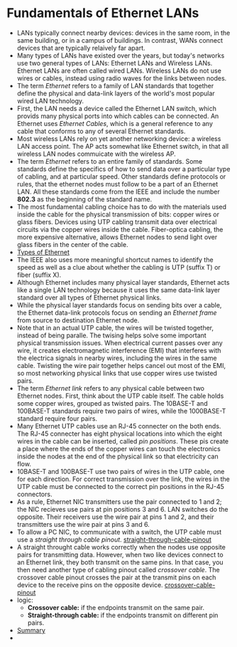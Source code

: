 # Fundamentals of Ethernet LANs

- LANs typically connect nearby devices: devices in the same room, in the same building, or in a campus of buildings. In contrast, WANs connect devices that are typically relaively far apart.
- Many types of LANs have existed over the years, but today's networks use two general types of LANs: Ethernet LANs and Wireless LANs. Ethernet LANs are often called wired LANs. Wireless LANs do not use wires or cables, instead using radio waves for the links between nodes.
- The term _Ethernet_ refers to a family of LAN standards that together define the physical and data-link layers of the world's most popular wired LAN technology.
- First, the LAN needs a device called the Ethernet LAN switch, which provids many physical ports into which cables can be connected. An Ethernet uses _Ethernet Cables_, which is a general reference to any cable that conforms to any of several Ethernet standards.
- Most wireless LANs rely on yet another networking device: a wireless LAN access point. The AP acts somewhat like Ethernet switch, in that all wireless LAN nodes commuicate with the wireless AP.
- The term _Ethernet_ refers to an entire family of standards. Some standards define the specifics of how to send data over a particular type of cabling, and at particular speed. Other standards define protocols or rules, that the ethernet nodes must follow to be a part of an Ethernet LAN. All these standards come from the IEEE and include the number **802.3** as the beginning of the standard name.
- The most fundamental cabling choice has to do with the materials used inside the cable for the physical transmission of bits: copper wires or glass fibers. Devices using UTP cabling transmit data over electrical circuits via the copper wires inside the cable. Fiber-optica cabling, the more expensive alternative, allows Ethernet nodes to send light over glass fibers in the center of the cable.
- [Types of Ethernet](https://postimg.cc/rDj5prN0)
- The IEEE also uses more meaningful shortcut names to identify the speed as well as a clue about whether the cabling is UTP (suffix T) or fiber (suffix X).
- Although Ethernet includes many physical layer standards, Ethernet acts like a single LAN technology because it uses the same data-link layer standard over all types of Ethernet physical links.
- While the physical layer standards focus on sending bits over a cable, the Ethernet data-link protocols focus on sending an _Ethernet frame_ from source to destination Ethernet node.
- Note that in an actual UTP cable, the wires will be twisted together, instead of being paralle. The twising helps solve some important physical transmission issues. When electrical current passes over any wire, it creates electromagnetic interference (EMI) that interferes with the electrica signals in nearby wires, including the wires in the same cable. Twisting the wire pair together helps cancel out most of the EMI, so most networking physical links that use copper wires use twisted pairs.
- The term _Ethernet link_ refers to any physical cable between two Ethernet nodes. First, think about the UTP cable itself. The cable holds some copper wires, grouped as twisted pairs. The 10BASE-T and 100BASE-T standards require two pairs of wires, while the 1000BASE-T standard require four pairs.
- Many Ethernet UTP cables use an RJ-45 connecter on the both ends. The RJ-45 connecter has eight physical locations into which the eight wires in the cable can be inserted, called _pin positions_. These pis create a place where the ends of the copper wires can touch the electronics inside the nodes at the end of the physical link so that electricity can flow.
- 10BASE-T and 100BASE-T use two pairs of wires in the UTP cable, one for each direction. For correct transmission over the link, the wires in the UTP cable must be connected to the correct pin positions in the RJ-45 connectors.
- As a rule, Ethernet NIC transmitters use the pair connected to 1 and 2; the NIC recieves use pairs at pin positions 3 and 6. LAN switches do the opposite. Their receivers use the wire pair at pins 1 and 2, and their transmitters use the wire pair at pins 3 and 6.
- To allow a PC NIC, to communicate with a switch, the UTP cable must use a _straight through cable pinout_. [straight-through-cable-pinout](https://postimg.cc/2bCc6KyQ)
- A straight throught cable works correctly when the nodes use opposite pairs for transmitting data. However, when two like devices connect to an Ethernet link, they both transmit on the same pins. In that case, you then need another type of cabling pinout called _crossover cable_. The crossover cable pinout crosses the pair at the transmit pins on each device to the receive pins on the opposite device. [crossover-cable-pinout](https://postimg.cc/w3QVM2Y2)
- logic:
    - **Crossover cable:** if the endpoints transmit on the same pair.
    - **Straight-through cable:** if the endpoints transmit on different pin pairs.
- [Summary](https://postimg.cc/f3SCbhMS)
- 
